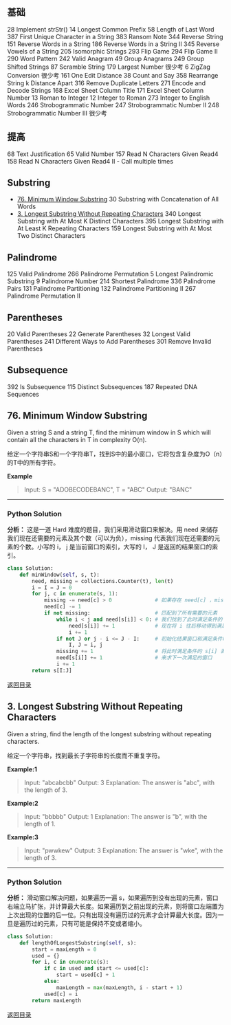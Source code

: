 <span id = "00"></span>
## 基础		
28	Implement strStr()
14	Longest Common Prefix
58	Length of Last Word
387	First Unique Character in a String
383	Ransom Note
344	Reverse String
151	Reverse Words in a String
186	Reverse Words in a String II
345	Reverse Vowels of a String
205	Isomorphic Strings
293	Flip Game
294	Flip Game II
290	Word Pattern
242	Valid Anagram
49	Group Anagrams
249	Group Shifted Strings
87	Scramble String
179	Largest Number	很少考
6	ZigZag Conversion	很少考
161	One Edit Distance
38	Count and Say
358	Rearrange String k Distance Apart
316	Remove Duplicate Letters
271	Encode and Decode Strings
168	Excel Sheet Column Title
171	Excel Sheet Column Number
13	Roman to Integer
12	Integer to Roman
273	Integer to English Words
246	Strobogrammatic Number
247	Strobogrammatic Number II
248	Strobogrammatic Number III	很少考
## 提高		
68	Text Justification
65	Valid Number
157	Read N Characters Given Read4
158	Read N Characters Given Read4 II - Call multiple times
## Substring		
 - [76. Minimum Window Substring](76.-minimum-window-substring)
30	Substring with Concatenation of All Words
 - [3. Longest Substring Without Repeating Characters](3.-longest-substring-without-repeating-characters)
340	Longest Substring with At Most K Distinct Characters
395	Longest Substring with At Least K Repeating Characters
159	Longest Substring with At Most Two Distinct Characters
## Palindrome		
125	Valid Palindrome
266	Palindrome Permutation
5	Longest Palindromic Substring
9	Palindrome Number
214	Shortest Palindrome
336	Palindrome Pairs
131	Palindrome Partitioning
132	Palindrome Partitioning II
267	Palindrome Permutation II
## Parentheses		
20	Valid Parentheses
22	Generate Parentheses
32	Longest Valid Parentheses
241	Different Ways to Add Parentheses
301	Remove Invalid Parentheses
## Subsequence		
392	Is Subsequence
115	Distinct Subsequences
187	Repeated DNA Sequences


## 76. Minimum Window Substring

Given a string S and a string T, find the minimum window in S which will contain all the characters in T in complexity O(n).

给定一个字符串S和一个字符串T，找到S中的最小窗口，它将包含复杂度为O（n）的T中的所有字符。

**Example**

> Input: S = "ADOBECODEBANC", T = "ABC"
> Output: "BANC"

---

### Python Solution
**分析：** 这是一道 Hard 难度的题目，我们采用滑动窗口来解决。用 need 来储存我们现在还需要的元素及其个数（可以为负），missing 代表我们现在还需要的元素的个数。小写的 i， j 是当前窗口的索引，大写的 I， J 是返回的结果窗口的索引。

```python
class Solution:
    def minWindow(self, s, t):
        need, missing = collections.Counter(t), len(t)
        i = I = J = 0
        for j, c in enumerate(s, 1):
            missing -= need[c] > 0              # 如果存在 need[c] ，missing 减一
            need[c] -= 1
            if not missing:                     # 匹配到了所有需要的元素
                while i < j and need[s[i]] < 0: # 我们找到了此时满足条件的 j
                    need[s[i]] += 1             # 现在将 i 往后移动得到满足条件的最靠近的 i
                    i += 1
                if not J or j - i <= J - I:     # 初始化结果窗口和满足条件时更新窗口
                    I, J = i, j
                missing += 1                    # 将此时满足条件的 s[i] 丢失
                need[s[i]] += 1                 # 来求下一次满足的窗口
                i += 1
        return s[I:J]
```

[返回目录](#00)

## 3. Longest Substring Without Repeating Characters

Given a string, find the length of the longest substring without repeating characters.

给定一个字符串，找到最长子字符串的长度而不重复字符。

**Example:1**

> Input: "abcabcbb"
> Output: 3
> Explanation: The answer is "abc", with the length of 3.

**Example:2**

> Input: "bbbbb"
> Output: 1
> Explanation: The answer is "b", with the length of 1.

**Example:3**

> Input: "pwwkew"
> Output: 3
> Explanation: The answer is "wke", with the length of 3.

---

### Python Solution
**分析：** 滑动窗口解决问题，如果遍历一遍 s，如果遍历到没有出现的元素，窗口右端立马扩张，并计算最大长度。如果遍历到之前出现的元素，则将窗口左端置为上次出现的位置的后一位。只有出现没有遍历过的元素才会计算最大长度。因为一旦是遍历过的元素，只有可能是保持不变或者缩小。

```python
class Solution:
    def lengthOfLongestSubstring(self, s):
        start = maxLength = 0
        used = {}
        for i, c in enumerate(s):
            if c in used and start <= used[c]:
                start = used[c] + 1
            else:
                maxLength = max(maxLength, i - start + 1)
            used[c] = i
        return maxLength
```

[返回目录](#00)
